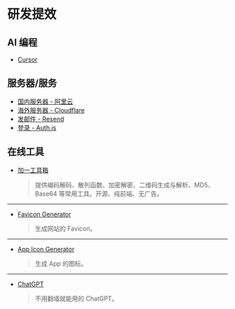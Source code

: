 # 研发提效

## AI 编程

- [Cursor](https://www.cursor.com/)

## 服务器/服务

- [国内服务器 - 阿里云](https://www.aliyun.com/)
- [海外服务器 - Cloudflare](https://www.cloudflare.com/)
- [发邮件 - Resend](https://resend.com/)
- [登录 - Auth.js](http://authjs.dev/)

## 在线工具

- [加一工具箱](https://oonne.com)

  > 提供编码解码、散列函数、加密解密、二维码生成与解析、MD5、Base64 等常用工具。开源、纯前端、无广告。

---

- [Favicon Generator](https://realfavicongenerator.net/)

  > 生成网站的 Favicon。

---

- [App Icon Generator](https://www.appicon.co/#app-icon)

  > 生成 App 的图标。

---

- [ChatGPT](https://chat13.aichatos.xyz)

  > 不用翻墙就能用的 ChatGPT。
